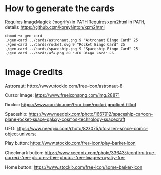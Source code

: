 
# How to generate the cards

Requires ImageMagick (mogrify) in PATH
Requires xpm2html in PATH, details: https://github.com/koreyhinton/xpm2html

```
chmod +x gen-card
./gen-card ../cards/astronaut.png 9 "Astronaut Bingo Card" 25
./gen-card ../cards/rocket.svg 9 "Rocket Bingo Card" 25
./gen-card ../cards/spaceship.png 9 "Spaceship Bingo Card" 25
./gen-card ../cards/ufo.png 20 "UFO Bingo Card" 25
```

# Image Credits

Astronaut: https://www.stockio.com/free-icon/astronaut-8

Cursor Image: https://www.freeiconspng.com/img/28871

Rocket: https://www.stockio.com/free-icon/rocket-gradient-filled

Spaceship: https://www.needpix.com/photo/1667912/spaceship-cartoon-plane-rocket-space-galaxy-cosmos-technology-spacecraft

UFO: https://www.needpix.com/photo/828075/ufo-alien-space-comic-object-universe

Play button: https://www.stockio.com/free-icon/play-barker-icon

Checkmark button: https://www.needpix.com/photo/336435/confirm-true-correct-free-pictures-free-photos-free-images-royalty-free

Home button: https://www.stockio.com/free-icon/home-barker-icon
